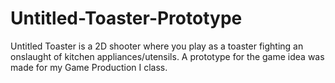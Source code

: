 # Untitled-Toaster-Prototype

Untitled Toaster is a 2D shooter where you play as a toaster fighting an onslaught of kitchen appliances/utensils. A prototype for the game idea was made for my Game Production I class.
